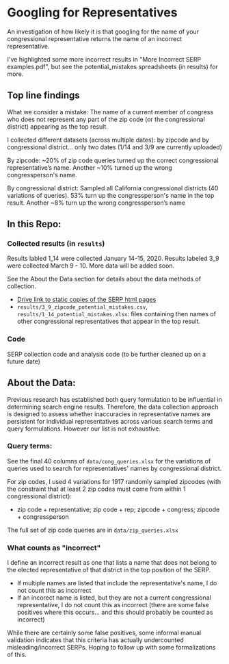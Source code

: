 # Googling for Representatives

An investigation of how likely it is that googling for the name of your congressional representative returns the name of an incorrect representative. 

I've highlighted some more incorrect results in "More Incorrect SERP examples.pdf", but see the potential_mistakes spreadsheets (in results) for more. 

## Top line findings 
What we consider a mistake: The name of a current member of congress who does not represent any part of the zip code (or the congressional district) appearing as the top result.  

I collected different datasets (across multiple dates): by zipcode and by congressional district... only two dates (1/14 and 3/9 are currently uploaded)

By zipcode: ~20% of zip code queries turned up the correct congressional representative’s name. Another ~10% turned up the wrong congressperson's name. 

By congressional district: Sampled all California congressional districts (40 variations of queries). 53% turn up the congressperson's name in the top result. Another ~8% turn up the wrong congressperson’s name


## In this Repo:

### Collected results (in `results`) 
Results labled 1_14 were collected January 14-15, 2020. Results labeled 3_9 were collected March 9 - 10. More data will be added soon. 

See the About the Data section for details about the data methods of collection.

-  [Drive link to static copies of the SERP html pages](https://drive.google.com/drive/folders/16sepdh8zUGjF9fcJv67ej9ds8WifZyFw?usp=sharing)
- `results/3_9_zipcode_potential_mistakes.csv`, `results/1_14_potential_mistakes.xlsx`: files containing then names of other congressional representatives that appear in the top result.

### Code
SERP collection code and analysis code (to be further cleaned up on a future date)


## About the Data: 
Previous research has established both query formulation  to be influential in determining search engine results. Therefore, the data collection approach is designed to assess whether inaccuracies in representative names are persistent for individual representatives across various search terms and query formulations. However our list is not exhaustive.


### Query terms: 
See the final 40 columns of `data/cong_queries.xlsx` for the variations of queries used to search for representatives' names by congressional district. 

For zip codes, I used 4 variations  for 1917 randomly sampled zipcodes (with the constraint that at least 2 zip codes must come from within 1 congressional district):
- zip code + representative; zip code + rep; zipcode + congress; zipcode + congressperson

The full set of zip code queries are in `data/zip_queries.xlsx`

### What counts as "incorrect"
I define an incorrect result as one that lists a name that does not belong to the elected representative of that district in the top position of the SERP.

- If multiple names are listed that include the representative's name, I do not count this as incorrect
- If an incorect name is listed, but they are not a current congressional representative, I do not count this as incorrect (there are some false positives where this occurs... and this should probably be counted as incorrect)  

While there are certainly some false positives, some informal manual validation indicates that this criteria has actually undercounted misleading/incorrect SERPs. Hoping to follow up with some formalizations of this. 



